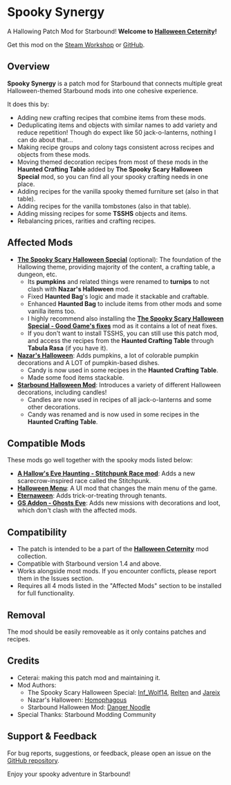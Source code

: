 # Spooky Synergy

A Hallowing Patch Mod for Starbound! **Welcome to [Halloween Ceternity](https://steamcommunity.com/sharedfiles/filedetails/?id=3580687852)!**

Get this mod on the [Steam Workshop](https://steamcommunity.com/sharedfiles/filedetails/?id=3582677809) or [GitHub](https://github.com/Ceterai/SpookySynergy).

## Overview

**Spooky Synergy** is a patch mod for Starbound that connects multiple great Halloween-themed Starbound mods into one cohesive experience.

It does this by:

- Adding new crafting recipes that combine items from these mods.
- Deduplicating items and objects with similar names to add variety and reduce repetition! Though do expect like 50 jack-o-lanterns, nothing I can do about that...
- Making recipe groups and colony tags consistent across recipes and objects from these mods.
- Moving themed decoration recipes from most of these mods in the **Haunted Crafting Table** added by **The Spooky Scary Halloween Special** mod, so you can find all your spooky crafting needs in one place.
- Adding recipes for the vanilla spooky themed furniture set (also in that table).
- Adding recipes for the vanilla tombstones (also in that table).
- Adding missing recipes for some **TSSHS** objects and items.
- Rebalancing prices, rarities and crafting recipes.

## Affected Mods

- [**The Spooky Scary Halloween Special**](https://steamcommunity.com/sharedfiles/filedetails/?id=787822075) (optional): The foundation of the Hallowing theme, providing majority of the content, a crafting table, a dungeon, etc.
  - Its **pumpkins** and related things were renamed to **turnips** to not clash with **Nazar's Halloween** mod.
  - Fixed **Haunted Bag**'s logic and made it stackable and craftable.
  - Enhanced **Haunted Bag** to include items from other mods and some vanilla items too.
  - I highly recommend also installing the [**The Spooky Scary Halloween Special - Good Game's fixes**](https://steamcommunity.com/sharedfiles/filedetails/?id=3347411505) mod as it contains a lot of neat fixes.
  - If you don't want to install TSSHS, you can still use this patch mod, and access the recipes from the **Haunted Crafting Table** through **Tabula Rasa** (if you have it).
- [**Nazar's Halloween**](https://steamcommunity.com/sharedfiles/filedetails/?id=3358066460): Adds pumpkins, a lot of colorable pumpkin decorations and A LOT of pumpkin-based dishes.
  - Candy is now used in some recipes in the **Haunted Crafting Table**.
  - Made some food items stackable.
- [**Starbound Halloween Mod**](https://steamcommunity.com/sharedfiles/filedetails/?id=1546609396): Introduces a variety of different Halloween decorations, including candles!
  - Candles are now used in recipes of all jack-o-lanterns and some other decorations.
  - Candy was renamed and is now used in some recipes in the **Haunted Crafting Table**.

## Compatible Mods

These mods go well together with the spooky mods listed below:

- [**A Hallow's Eve Haunting - Stitchpunk Race mod**](https://steamcommunity.com/sharedfiles/filedetails/?id=3356301758): Adds a new scarecrow-inspired race called the Stitchpunk.
- [**Halloween Menu**](https://steamcommunity.com/sharedfiles/filedetails/?id=1155040683): A UI mod that changes the main menu of the game.
- [**Eternaween**](https://steamcommunity.com/sharedfiles/filedetails/?id=793546082): Adds trick-or-treating through tenants.
- [**GS Addon - Ghosts Eve**](https://steamcommunity.com/sharedfiles/filedetails/?id=1432243401): Adds new missions with decorations and loot, which don't clash with the affected mods.

## Compatibility

- The patch is intended to be a part of the **[Halloween Ceternity](https://steamcommunity.com/sharedfiles/filedetails/?id=3580687852)** mod collection.
- Compatible with Starbound version 1.4 and above.
- Works alongside most mods. If you encounter conflicts, please report them in the Issues section.
- Requires all 4 mods listed in the "Affected Mods" section to be installed for full functionality.

## Removal

The mod should be easily removeable as it only contains patches and recipes.

## Credits

- Ceterai: making this patch mod and maintaining it.
- Mod Authors:
  - The Spooky Scary Halloween Special: [Inf_Wolf14](https://steamcommunity.com/id/inf_wolf14), [Relten](https://steamcommunity.com/id/fjordbingus) and [Jareix](https://steamcommunity.com/profiles/76561198041416557)
  - Nazar's Halloween: [Homophagous](https://steamcommunity.com/profiles/76561198132178129)
  - Starbound Halloween Mod: [Danger Noodle](https://steamcommunity.com/id/habgobibligibla)
- Special Thanks: Starbound Modding Community

## Support & Feedback

For bug reports, suggestions, or feedback, please open an issue on the [GitHub repository](https://github.com/Ceterai/SpookySynergy).

Enjoy your spooky adventure in Starbound!
